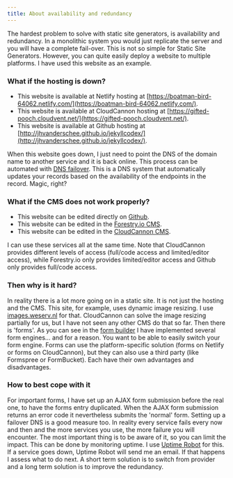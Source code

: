 ```yaml
---
title: About availability and redundancy
---
```


The hardest problem to solve with static site generators, is availability and redundancy. In a monolithic system you would just replicate the server and you will have a complete fail-over. This is not so simple for Static Site Generators. However, you can quite easily deploy a website to multiple platforms. I have used this website as an example.

### What if the hosting is down?

- This website is available at Netlify hosting at [https://boatman-bird-64062.netlify.com/](https://boatman-bird-64062.netlify.com/).
- This website is available at CloudCannon hosting at [https://gifted-pooch.cloudvent.net/](https://gifted-pooch.cloudvent.net/).
- This website is available at Github hosting at [http://jhvanderschee.github.io/jekyllcodex/](http://jhvanderschee.github.io/jekyllcodex/).

When this website goes down, I just need to point the DNS of the domain name to another service and it is back online. This process can be automated with [DNS failover](https://dnsmadeeasy.com/services/dnsfailover/). This is a DNS system that automatically updates your records based on the availability of the endpoints in the record. Magic, right?

### What if the CMS does not work properly?

- This website can be edited directly on [Github](https://github.com/jhvanderschee/jekyllcodex).
- This website can be edited in the [Forestry.io CMS](https://forestry.io).
- This website can be edited in the [CloudCannon CMS](https://cloudcannon.com).

I can use these services all at the same time. Note that CloudCannon provides different levels of access (full/code access and limited/editor access), while Forestry.io only provides limited/editor access and Github only provides full/code access.

### Then why is it hard?

In reality there is a lot more going on in a static site. It is not just the hosting and the CMS. This site, for example, uses dynamic image resizing. I use [images.weserv.nl](https://images.weserv.nl) for that. CloudCannon can solve the image resizing partially for us, but I have not seen any other CMS do that so far. Then there is 'forms'. As you can see in the [form builder](/without-plugin/form-builder) I have implemented several form engines... and for a reason. You want to be able to easily switch your form engine. Forms can use the platform-specific solution (forms on Netlify or forms on CloudCannon), but they can also use a third party (like Formspree or FormBucket). Each have their own advantages and disadvantages. 

### How to best cope with it

For important forms, I have set up an AJAX form submission before the real one, to have the forms entry duplicated. When the AJAX form submission returns an error code it nevertheless submits the 'normal' form. Setting up a failover DNS is a good measure too. In reality every service fails every now and then and the more services you use, the more failure you will encounter. The most important thing is to be aware of it, so you can limit the impact. This can be done by monitoring uptime. I use [Uptime Robot](https://uptimerobot.com) for this. If a service goes down, Uptime Robot will send me an email. If that happens I assess what to do next. A short term solution is to switch from provider and a long term solution is to improve the redundancy.